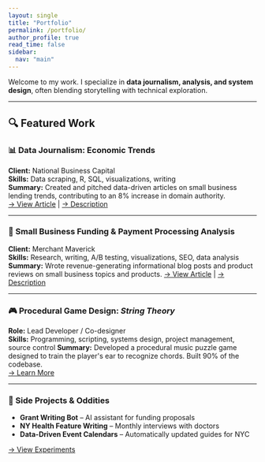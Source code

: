 ```yaml
---
layout: single
title: "Portfolio"
permalink: /portfolio/
author_profile: true
read_time: false
sidebar:
  nav: "main"
---
```

Welcome to my work. I specialize in **data journalism, analysis, and system design**, often blending storytelling with technical exploration.

---

## 🔍 Featured Work

### 📊 Data Journalism: Economic Trends
**Client:** National Business Capital  
**Skills:** Data scraping, R, SQL, visualizations, writing  
**Summary:** Created and pitched data-driven articles on small business lending trends, contributing to an 8% increase in domain authority.  
[→ View Article](#) | [→ Description](/portfolio/economic-trends/)

---

### 💸 Small Business Funding & Payment Processing Analysis
**Client:** Merchant Maverick  
**Skills:** Research, writing, A/B testing, visualizations, SEO, data analysis  
**Summary:** Wrote revenue-generating informational blog posts and product reviews on small business topics and products.
[→ View Article](https://www.merchantmaverick.com/reviews/stripe-review/) | [→ Description](/portfolio/small-business-writing/)

---

### 🎮 Procedural Game Design: *String Theory*
**Role:** Lead Developer / Co-designer  
**Skills:** Programming, scripting, systems design, project management, source control 
**Summary:** Developed a procedural music puzzle game designed to train the player's ear to recognize chords. Built 90% of the codebase.  
[→ Learn More](/portfolio/game-design/)

---

### 🧠 Side Projects & Oddities
- **Grant Writing Bot** – AI assistant for funding proposals  
- **NY Health Feature Writing** – Monthly interviews with doctors  
- **Data-Driven Event Calendars** – Automatically updated guides for NYC

[→ View Experiments](/experiments/)
